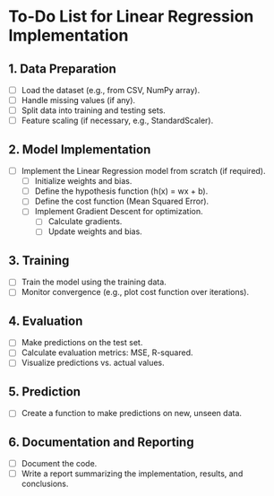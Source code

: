 # To-Do List for Linear Regression Implementation

## 1. Data Preparation
- [ ] Load the dataset (e.g., from CSV, NumPy array).
- [ ] Handle missing values (if any).
- [ ] Split data into training and testing sets.
- [ ] Feature scaling (if necessary, e.g., StandardScaler).

## 2. Model Implementation
- [ ] Implement the Linear Regression model from scratch (if required).
  - [ ] Initialize weights and bias.
  - [ ] Define the hypothesis function (h(x) = wx + b).
  - [ ] Define the cost function (Mean Squared Error).
  - [ ] Implement Gradient Descent for optimization.
    - [ ] Calculate gradients.
    - [ ] Update weights and bias.

## 3. Training
- [ ] Train the model using the training data.
- [ ] Monitor convergence (e.g., plot cost function over iterations).

## 4. Evaluation
- [ ] Make predictions on the test set.
- [ ] Calculate evaluation metrics: MSE, R-squared.
- [ ] Visualize predictions vs. actual values.

## 5. Prediction
- [ ] Create a function to make predictions on new, unseen data.

## 6. Documentation and Reporting
- [ ] Document the code.
- [ ] Write a report summarizing the implementation, results, and conclusions.

